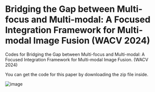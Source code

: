 # Bridging the Gap between Multi-focus and Multi-modal: A Focused Integration Framework for Multi-modal Image Fusion (WACV 2024)
Codes for Bridging the Gap between Multi-focus and Multi-modal: A Focused Integration Framework for Multi-modal Image Fusion. (WACV 2024)

You can get the code for this paper by downloading the zip file inside.

![image](https://github.com/ixilai/MFIF-MMIF/blob/master/Flowchart.png)
